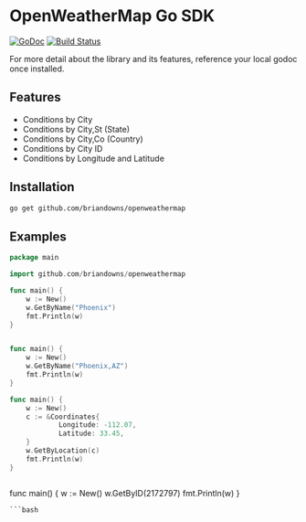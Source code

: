 # OpenWeatherMap Go SDK

[![GoDoc](https://godoc.org/github.com/briandowns/openweathermap?status.svg)](https://godoc.org/github.com/briandowns/openweathermap) [![Build Status](https://travis-ci.org/briandowns/openweathermap.svg?branch=master)](https://travis-ci.org/briandowns/openweathermap)

For more detail about the library and its features, reference your local godoc once installed.

## Features 

- Conditions by City
- Conditions by City,St (State)
- Conditions by City,Co (Country)
- Conditions by City ID
- Conditions by Longitude and Latitude

## Installation

```bash
go get github.com/briandowns/openweathermap
```

## Examples

```Go
package main

import github.com/briandowns/openweathermap

func main() {
    w := New()
    w.GetByName("Phoenix")
    fmt.Println(w)
}
```
```bash
```

```Go
func main() {
    w := New()
    w.GetByName("Phoenix,AZ")
    fmt.Println(w)
}
```

```Go
func main() {
    w := New()
    c := &Coordinates{
    		Longitude: -112.07,
    		Latitude: 33.45,
    }
    w.GetByLocation(c)
    fmt.Println(w)
}
```

```bash
```
func main() {
    w := New()
    w.GetByID(2172797)
    fmt.Println(w)
}
```
```bash
```